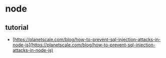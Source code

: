 # node

## tutorial

- [https://planetscale.com/blog/how-to-prevent-sql-injection-attacks-in-node-js](https://planetscale.com/blog/how-to-prevent-sql-injection-attacks-in-node-js)